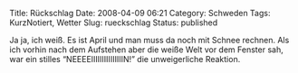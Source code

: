 Title: Rückschlag
Date: 2008-04-09 06:21
Category: Schweden
Tags: KurzNotiert, Wetter
Slug: rueckschlag
Status: published

Ja ja, ich weiß. Es ist April und man muss da noch mit Schnee rechnen.
Als ich vorhin nach dem Aufstehen aber die weiße Welt vor dem Fenster
sah, war ein stilles “NEEEEIIIIIIIIIIIIIIIN!” die unweigerliche
Reaktion.

